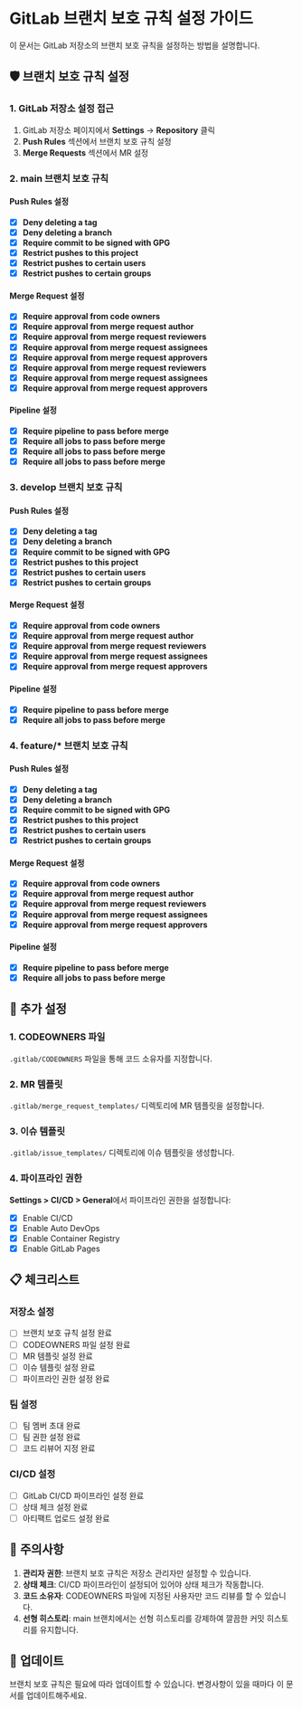 # GitLab 브랜치 보호 규칙 설정 가이드

이 문서는 GitLab 저장소의 브랜치 보호 규칙을 설정하는 방법을 설명합니다.

## 🛡️ 브랜치 보호 규칙 설정

### 1. GitLab 저장소 설정 접근
1. GitLab 저장소 페이지에서 **Settings** → **Repository** 클릭
2. **Push Rules** 섹션에서 브랜치 보호 규칙 설정
3. **Merge Requests** 섹션에서 MR 설정

### 2. main 브랜치 보호 규칙

#### Push Rules 설정
- [x] **Deny deleting a tag**
- [x] **Deny deleting a branch**
- [x] **Require commit to be signed with GPG**
- [x] **Restrict pushes to this project**
- [x] **Restrict pushes to certain users**
- [x] **Restrict pushes to certain groups**

#### Merge Request 설정
- [x] **Require approval from code owners**
- [x] **Require approval from merge request author**
- [x] **Require approval from merge request reviewers**
- [x] **Require approval from merge request assignees**
- [x] **Require approval from merge request approvers**
- [x] **Require approval from merge request reviewers**
- [x] **Require approval from merge request assignees**
- [x] **Require approval from merge request approvers**

#### Pipeline 설정
- [x] **Require pipeline to pass before merge**
- [x] **Require all jobs to pass before merge**
- [x] **Require all jobs to pass before merge**
- [x] **Require all jobs to pass before merge**

### 3. develop 브랜치 보호 규칙

#### Push Rules 설정
- [x] **Deny deleting a tag**
- [x] **Deny deleting a branch**
- [x] **Require commit to be signed with GPG**
- [x] **Restrict pushes to this project**
- [x] **Restrict pushes to certain users**
- [x] **Restrict pushes to certain groups**

#### Merge Request 설정
- [x] **Require approval from code owners**
- [x] **Require approval from merge request author**
- [x] **Require approval from merge request reviewers**
- [x] **Require approval from merge request assignees**
- [x] **Require approval from merge request approvers**

#### Pipeline 설정
- [x] **Require pipeline to pass before merge**
- [x] **Require all jobs to pass before merge**

### 4. feature/* 브랜치 보호 규칙

#### Push Rules 설정
- [x] **Deny deleting a tag**
- [x] **Deny deleting a branch**
- [x] **Require commit to be signed with GPG**
- [x] **Restrict pushes to this project**
- [x] **Restrict pushes to certain users**
- [x] **Restrict pushes to certain groups**

#### Merge Request 설정
- [x] **Require approval from code owners**
- [x] **Require approval from merge request author**
- [x] **Require approval from merge request reviewers**
- [x] **Require approval from merge request assignees**
- [x] **Require approval from merge request approvers**

#### Pipeline 설정
- [x] **Require pipeline to pass before merge**
- [x] **Require all jobs to pass before merge**

## 🔧 추가 설정

### 1. CODEOWNERS 파일
`.gitlab/CODEOWNERS` 파일을 통해 코드 소유자를 지정합니다.

### 2. MR 템플릿
`.gitlab/merge_request_templates/` 디렉토리에 MR 템플릿을 설정합니다.

### 3. 이슈 템플릿
`.gitlab/issue_templates/` 디렉토리에 이슈 템플릿을 생성합니다.

### 4. 파이프라인 권한
**Settings > CI/CD > General**에서 파이프라인 권한을 설정합니다:
- [x] Enable CI/CD
- [x] Enable Auto DevOps
- [x] Enable Container Registry
- [x] Enable GitLab Pages

## 📋 체크리스트

### 저장소 설정
- [ ] 브랜치 보호 규칙 설정 완료
- [ ] CODEOWNERS 파일 설정 완료
- [ ] MR 템플릿 설정 완료
- [ ] 이슈 템플릿 설정 완료
- [ ] 파이프라인 권한 설정 완료

### 팀 설정
- [ ] 팀 멤버 초대 완료
- [ ] 팀 권한 설정 완료
- [ ] 코드 리뷰어 지정 완료

### CI/CD 설정
- [ ] GitLab CI/CD 파이프라인 설정 완료
- [ ] 상태 체크 설정 완료
- [ ] 아티팩트 업로드 설정 완료

## 🚨 주의사항

1. **관리자 권한**: 브랜치 보호 규칙은 저장소 관리자만 설정할 수 있습니다.
2. **상태 체크**: CI/CD 파이프라인이 설정되어 있어야 상태 체크가 작동합니다.
3. **코드 소유자**: CODEOWNERS 파일에 지정된 사용자만 코드 리뷰를 할 수 있습니다.
4. **선형 히스토리**: main 브랜치에서는 선형 히스토리를 강제하여 깔끔한 커밋 히스토리를 유지합니다.

## 🔄 업데이트

브랜치 보호 규칙은 필요에 따라 업데이트할 수 있습니다. 변경사항이 있을 때마다 이 문서를 업데이트해주세요.

